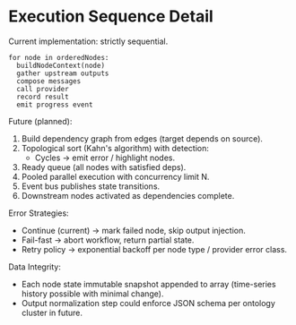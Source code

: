 # Execution Sequence Detail

Current implementation: strictly sequential.

```
for node in orderedNodes:
  buildNodeContext(node)
  gather upstream outputs
  compose messages
  call provider
  record result
  emit progress event
```

Future (planned):
1. Build dependency graph from edges (target depends on source).
2. Topological sort (Kahn's algorithm) with detection:
   - Cycles → emit error / highlight nodes.
3. Ready queue (all nodes with satisfied deps).
4. Pooled parallel execution with concurrency limit N.
5. Event bus publishes state transitions.
6. Downstream nodes activated as dependencies complete.

Error Strategies:
- Continue (current) → mark failed node, skip output injection.
- Fail-fast → abort workflow, return partial state.
- Retry policy → exponential backoff per node type / provider error class.

Data Integrity:
- Each node state immutable snapshot appended to array (time-series history possible with minimal change).
- Output normalization step could enforce JSON schema per ontology cluster in future.
